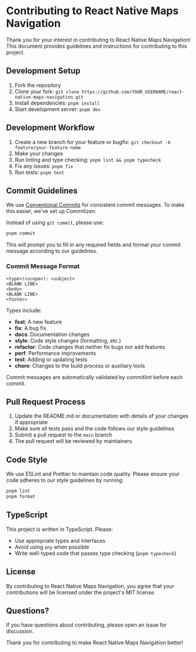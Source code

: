 # Contributing to React Native Maps Navigation

Thank you for your interest in contributing to React Native Maps Navigation! This document provides guidelines and instructions for contributing to this project.

## Development Setup

1. Fork the repository
2. Clone your fork: `git clone https://github.com/YOUR_USERNAME/react-native-maps-navigation.git`
3. Install dependencies: `pnpm install`
4. Start development server: `pnpm dev`

## Development Workflow

1. Create a new branch for your feature or bugfix: `git checkout -b feature/your-feature-name`
2. Make your changes
3. Run linting and type checking: `pnpm lint && pnpm typecheck`
4. Fix any issues: `pnpm fix`
5. Run tests: `pnpm test`

## Commit Guidelines

We use [Conventional Commits](https://www.conventionalcommits.org/) for consistent commit messages. To make this easier, we've set up Commitizen.

Instead of using `git commit`, please use:

```bash
pnpm commit
```

This will prompt you to fill in any required fields and format your commit message according to our guidelines.

### Commit Message Format

```
<type>(<scope>): <subject>
<BLANK LINE>
<body>
<BLANK LINE>
<footer>
```

Types include:
- **feat**: A new feature
- **fix**: A bug fix
- **docs**: Documentation changes
- **style**: Code style changes (formatting, etc.)
- **refactor**: Code changes that neither fix bugs nor add features
- **perf**: Performance improvements
- **test**: Adding or updating tests
- **chore**: Changes to the build process or auxiliary tools

Commit messages are automatically validated by commitlint before each commit.

## Pull Request Process

1. Update the README.md or documentation with details of your changes if appropriate
2. Make sure all tests pass and the code follows our style guidelines
3. Submit a pull request to the `main` branch
4. The pull request will be reviewed by maintainers

## Code Style

We use ESLint and Prettier to maintain code quality. Please ensure your code adheres to our style guidelines by running:

```bash
pnpm lint
pnpm format
```

## TypeScript

This project is written in TypeScript. Please:
- Use appropriate types and interfaces
- Avoid using `any` when possible
- Write well-typed code that passes type checking (`pnpm typecheck`)

## License

By contributing to React Native Maps Navigation, you agree that your contributions will be licensed under the project's MIT license.

## Questions?

If you have questions about contributing, please open an issue for discussion.

Thank you for contributing to make React Native Maps Navigation better! 

